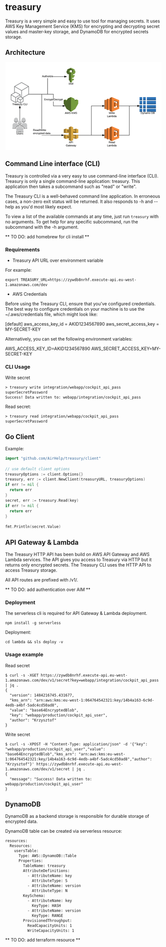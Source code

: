 # treasury

Treasury is a very simple and easy to use tool for managing secrets. It uses AWS Key Management Service (KMS) for encrypting and decrypting secret values and master-key storage, and DynamoDB for encrypted secrets storage.

## Architecture

![Architecture overwiev](doc/Treasure_diagram_v1.png)

## Command Line interface (CLI)

Treasury is controlled via a very easy to use command-line interface (CLI). Treasury is only a single command-line application: treasury. This application then takes a subcommand such as "read" or "write".

The Treasury CLI is a well-behaved command line application. In erroneous cases, a non-zero exit status will be returned. It also responds to -h and --help as you'd most likely expect.

To view a list of the available commands at any time, just run `treasury` with no arguments. To get help for any specific subcommand, run the subcommand with the -h argument.

** TO DO: add homebrew for cli install **

### Requirements

* Treasury API URL over environment variable

For example:
```
export TREASURY_URL=https://zywdb8nrhf.execute-api.eu-west-1.amazonaws.com/dev
```

* AWS Credentials

Before using the Treasury CLI, ensure that you've configured credentials. The best way to configure credentials on your machine is to use the ~/.aws/credentials file, which might look like:

[default]
aws_access_key_id = AKID1234567890
aws_secret_access_key = MY-SECRET-KEY

Alternatively, you can set the following environment variables:

AWS_ACCESS_KEY_ID=AKID1234567890
AWS_SECRET_ACCESS_KEY=MY-SECRET-KEY

### CLI Usage

Write secret
```
> treasury write integration/webapp/cockpit_api_pass superSecretPassword
Success! Data written to: webapp/integration/cockpit_api_pass
```

Read secret:
```
> treasury read integration/webapp/cockpit_api_pass
superSecretPassword
```


## Go Client

Example:
```go
import "github.com/AirHelp/treasury/client"

// use default client options
treasuryOptions := client.Options{}
treasury, err := client.NewClient(treasuryURL, treasuryOptions)
if err != nil {
  return err
}
secret, err := treasury.Read(key)
if err != nil {
  return err
}

fmt.Println(secret.Value)
```

## API Gateway & Lambda

The Treasury HTTP API has been build on AWS API Gateway and AWS Lambda services. The API gives you access to Treasury via HTTP but it returns only encrypted secrets. The Treasury CLI uses the HTTP API to access Treasury storage.

All API routes are prefixed with /v1/.

** TO DO: add authentication over AIM **

### Deployment

The serverless cli is required for API Gateway & Lambda deployment.

```
npm install -g serverless
```

Deployment:

```
cd lambda && sls deploy -v
```

### Usage example

Read secret
```
$ curl -s -XGET https://zywdb8nrhf.execute-api.eu-west-1.amazonaws.com/dev/v1/secret?key=webapp/integration/cockpit_api_pass | jq .
{
  "version": 1484216745.431677,
  "kms_arn": "arn:aws:kms:eu-west-1:064764542321:key/14b4a163-6c9d-4edb-a4bf-5adc4cd50ad8",
  "value": "base64EncryptedBlob",
  "key": "webapp/production/cockpit_api_user",
  "author": "Krzysztof"
}
```

Write secret
```
$ curl -s -XPOST -H "Content-Type: application/json" -d '{"key": "webapp/production/cockpit_api_user","value": "base64EncryptedBlob","kms_arn": "arn:aws:kms:eu-west-1:064764542321:key/14b4a163-6c9d-4edb-a4bf-5adc4cd50ad8","author": "Krzysztof"}' https://zywdb8nrhf.execute-api.eu-west-1.amazonaws.com/dev/v1/secret | jq .
{
  "message": "Success! Data written to: webapp/production/cockpit_api_user"
}
```

## DynamoDB

DynamoDB as a backend storage is responsible for durable storage of encrypted data.

DynamoDB table can be created via serverless resource:

```
resources:
  Resources:
    usersTable:
      Type: AWS::DynamoDB::Table
      Properties:
        TableName: treasury
        AttributeDefinitions:
          - AttributeName: key
            AttributeType: S
          - AttributeName: version
            AttributeType: N
        KeySchema:
          - AttributeName: key
            KeyType: HASH
          - AttributeName: version
            KeyType: RANGE
        ProvisionedThroughput:
          ReadCapacityUnits: 1
          WriteCapacityUnits: 1
```

** TO DO: add terraform resource **
